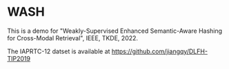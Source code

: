 # WASH
This is a demo for "Weakly-Supervised Enhanced Semantic-Aware Hashing for Cross-Modal Retrieval", IEEE, TKDE, 2022.

The IAPRTC-12 datset is available at https://github.com/jiangqy/DLFH-TIP2019
